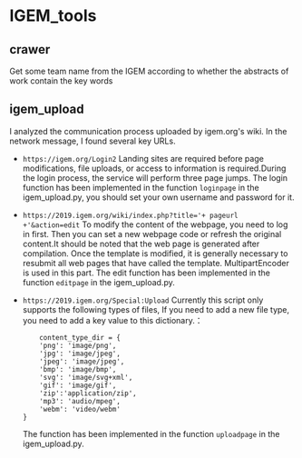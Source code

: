 # IGEM_tools

## crawer
Get some team name from the IGEM according to whether the abstracts of work contain the key words

## igem_upload
I analyzed the communication process uploaded by igem.org's wiki. In the network message, I found several key URLs.
+ `https://igem.org/Login2`
    Landing sites are required before page modifications, file uploads, or access to information is required.During the login process, the service will perform three page jumps.
    The login function has been implemented in the function `loginpage` in the igem_upload.py, you should set your own username and password for it.

+ `https://2019.igem.org/wiki/index.php?title='+ pageurl +'&action=edit`
    To modify the content of the webpage, you need to log in first. Then you can set a new webpage code or refresh the original content.It should be noted that the web page is generated after compilation. Once the template is modified, it is generally necessary to resubmit all web pages that have called the template. MultipartEncoder is used in this part.
    The edit function has been implemented in the function `editpage` in the igem_upload.py.
    
+ `https://2019.igem.org/Special:Upload`
    Currently this script only supports the following types of files, If you need to add a new file type, you need to add a key value to this dictionary.：
    ```
        content_type_dir = {
        'png': 'image/png',
        'jpg': 'image/jpeg',
        'jpeg': 'image/jpeg',
        'bmp': 'image/bmp',
        'svg': 'image/svg+xml',
        'gif': 'image/gif',
        'zip':'application/zip',
        'mp3': 'audio/mpeg',
        'webm': 'video/webm'
    }
    ```
    The function has been implemented in the function `uploadpage` in the igem_upload.py.
